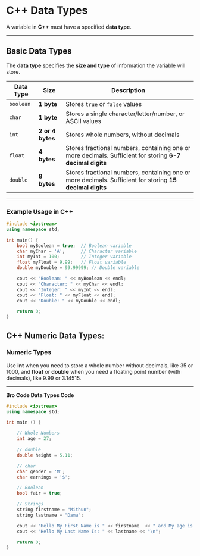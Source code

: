 # **C++ Data Types**

A variable in **C++** must have a specified **data type**.

---

## **Basic Data Types**
The **data type** specifies the **size and type** of information the variable will store.

| **Data Type** | **Size**      | **Description** |
|--------------|--------------|----------------|
| `boolean`    | **1 byte**   | Stores `true` or `false` values |
| `char`       | **1 byte**   | Stores a single character/letter/number, or ASCII values |
| `int`        | **2 or 4 bytes** | Stores whole numbers, without decimals |
| `float`      | **4 bytes**   | Stores fractional numbers, containing one or more decimals. Sufficient for storing **6-7 decimal digits** |
| `double`     | **8 bytes**   | Stores fractional numbers, containing one or more decimals. Sufficient for storing **15 decimal digits** |

---

### **Example Usage in C++**
```cpp
#include <iostream>
using namespace std;

int main() {
    bool myBoolean = true;  // Boolean variable
    char myChar = 'A';      // Character variable
    int myInt = 100;        // Integer variable
    float myFloat = 9.99;   // Float variable
    double myDouble = 99.99999; // Double variable

    cout << "Boolean: " << myBoolean << endl;
    cout << "Character: " << myChar << endl;
    cout << "Integer: " << myInt << endl;
    cout << "Float: " << myFloat << endl;
    cout << "Double: " << myDouble << endl;

    return 0;
}

```

## C++ Numeric Data Types:

### Numeric Types
Use **int** when you need to store a whole number without decimals, like 35 or 1000, and **float** or **double** when you need a floating point number (with decimals), like 9.99 or 3.14515.

---

**Bro Code Data Types Code**

```cpp
#include <iostream>
using namespace std;

int main () {

    // Whole Numbers
    int age = 27;
    
    // double
    double height = 5.11;

    // char
    char gender = 'M';
    char earnings = '$';

    // Boolean
    bool fair = true;

    // Strings
    string firstname = "Mithun";
    string lastname = "Dama";

    cout << "Hello My First Name is " << firstname  << " and My age is " << age << " with height " << height <<"\n";
    cout << "Hello My Last Name Is: " << lastname << "\n";

    return 0;
}

```
